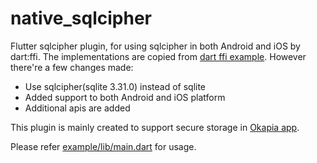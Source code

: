 # native_sqlcipher

Flutter sqlcipher plugin, for using sqlcipher in both Android and iOS by dart:ffi. The implementations are copied from [dart ffi example](https://github.com/dart-lang/sdk/tree/master/samples/ffi/sqlite). However there're a few changes made:

* Use sqlcipher(sqlite 3.31.0) instead of sqlite
* Added support to both Android and iOS platform
* Additional apis are added
 
This plugin is mainly created to support secure storage in [Okapia app](https://github.com/drriguz/ben).

Please refer [example/lib/main.dart](example/lib/main.dart) for usage.




